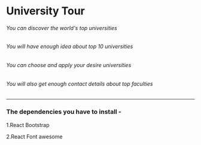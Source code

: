 <h1>University Tour</h1>
<h6>You can discover the world's top universities</h6>
<h6>You will have enough idea about top 10 universities  </h6>
<h6>You can choose and apply your desire universities </h6>
<h6>You will also get enough contact details about top faculties </h6>

<hr>
<h3>The dependencies you have to install -</h3>
<p> 1.React Bootstrap</p>
<p>2.React Font awesome </p>

